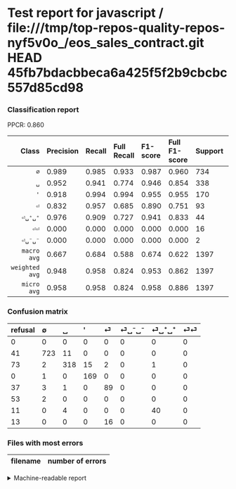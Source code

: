 # Test report for javascript / file:///tmp/top-repos-quality-repos-nyf5v0o_/eos_sales_contract.git HEAD 45fb7bdacbbeca6a425f5f2b9cbcbc557d85cd98

### Classification report

PPCR: 0.860

| Class | Precision | Recall | Full Recall | F1-score | Full F1-score | Support | Full Support | PPCR |
|------:|:----------|:-------|:------------|:---------|:---------|:--------|:-------------|:-----|
| `∅` | 0.989| 0.985| 0.933| 0.987| 0.960| 734| 775| 0.947 |
| `␣` | 0.952| 0.941| 0.774| 0.946| 0.854| 338| 411| 0.822 |
| `'` | 0.918| 0.994| 0.994| 0.955| 0.955| 170| 170| 1.000 |
| `⏎` | 0.832| 0.957| 0.685| 0.890| 0.751| 93| 130| 0.715 |
| `⏎␣⁺␣⁺` | 0.976| 0.909| 0.727| 0.941| 0.833| 44| 55| 0.800 |
| `⏎⏎` | 0.000| 0.000| 0.000| 0.000| 0.000| 16| 29| 0.552 |
| `⏎␣⁻␣⁻` | 0.000| 0.000| 0.000| 0.000| 0.000| 2| 55| 0.036 |
| `macro avg` | 0.667| 0.684| 0.588| 0.674| 0.622| 1397| 1625| 0.860 |
| `weighted avg` | 0.948| 0.958| 0.824| 0.953| 0.862| 1397| 1625| 0.860 |
| `micro avg` | 0.958| 0.958| 0.824| 0.958| 0.886| 1397| 1625| 0.860 |

### Confusion matrix

|refusal|  ∅| ␣| '| ⏎| ⏎␣⁻␣⁻| ⏎␣⁺␣⁺| ⏎⏎| 
|:---|:---|:---|:---|:---|:---|:---|:---|
|0 |0 |0 |0 |0 |0 |0 |0 |
|41 |723 |11 |0 |0 |0 |0 |0 |
|73 |2 |318 |15 |2 |0 |1 |0 |
|0 |1 |0 |169 |0 |0 |0 |0 |
|37 |3 |1 |0 |89 |0 |0 |0 |
|53 |2 |0 |0 |0 |0 |0 |0 |
|11 |0 |4 |0 |0 |0 |40 |0 |
|13 |0 |0 |0 |16 |0 |0 |0 |

### Files with most errors

| filename | number of errors|
|:----:|:-----|

<details>
    <summary>Machine-readable report</summary>
```json
{
  "cl_report": {"\u0027": {"f1-score": 0.9548022598870056, "precision": 0.9184782608695652, "recall": 0.9941176470588236, "support": 170}, "macro avg": {"f1-score": 0.6742054312324803, "precision": 0.6667165162623199, "recall": 0.6837199756866609, "support": 1397}, "micro avg": {"f1-score": 0.9584824624194702, "precision": 0.9584824624194703, "recall": 0.9584824624194703, "support": 1397}, "weighted avg": {"f1-score": 0.9526639599889876, "precision": 0.9478874912664434, "recall": 0.9584824624194703, "support": 1397}, "\u2205": {"f1-score": 0.9870307167235495, "precision": 0.9890560875512996, "recall": 0.9850136239782016, "support": 734}, "\u23ce": {"f1-score": 0.89, "precision": 0.8317757009345794, "recall": 0.956989247311828, "support": 93}, "\u23ce\u23ce": {"f1-score": 0.0, "precision": 0.0, "recall": 0.0, "support": 16}, "\u23ce\u2423\u207a\u2423\u207a": {"f1-score": 0.9411764705882352, "precision": 0.975609756097561, "recall": 0.9090909090909091, "support": 44}, "\u23ce\u2423\u207b\u2423\u207b": {"f1-score": 0.0, "precision": 0.0, "recall": 0.0, "support": 2}, "\u2423": {"f1-score": 0.9464285714285714, "precision": 0.9520958083832335, "recall": 0.9408284023668639, "support": 338}},
  "cl_report_full": {"\u0027": {"f1-score": 0.9548022598870056, "precision": 0.9184782608695652, "recall": 0.9941176470588236, "support": 170}, "macro avg": {"f1-score": 0.6218630118940858, "precision": 0.6667165162623199, "recall": 0.5875188017843733, "support": 1625}, "micro avg": {"f1-score": 0.8861681005956321, "precision": 0.9584824624194703, "recall": 0.824, "support": 1625}, "weighted avg": {"f1-score": 0.8620169036220723, "precision": 0.9081603244015097, "recall": 0.824, "support": 1625}, "\u2205": {"f1-score": 0.9601593625498008, "precision": 0.9890560875512996, "recall": 0.9329032258064516, "support": 775}, "\u23ce": {"f1-score": 0.751054852320675, "precision": 0.8317757009345794, "recall": 0.6846153846153846, "support": 130}, "\u23ce\u23ce": {"f1-score": 0.0, "precision": 0.0, "recall": 0.0, "support": 29}, "\u23ce\u2423\u207a\u2423\u207a": {"f1-score": 0.8333333333333334, "precision": 0.975609756097561, "recall": 0.7272727272727273, "support": 55}, "\u23ce\u2423\u207b\u2423\u207b": {"f1-score": 0.0, "precision": 0.0, "recall": 0.0, "support": 55}, "\u2423": {"f1-score": 0.8536912751677852, "precision": 0.9520958083832335, "recall": 0.7737226277372263, "support": 411}},
  "ppcr": 0.8596923076923076
}
```
</details>
